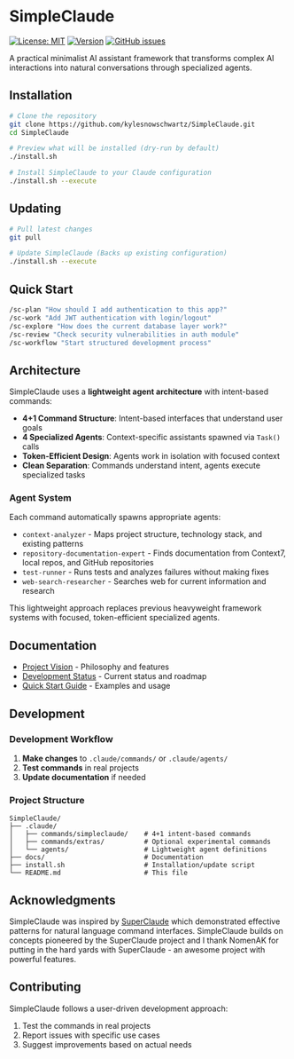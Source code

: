 # SimpleClaude

[![License: MIT](https://img.shields.io/badge/License-MIT-yellow.svg)](https://opensource.org/licenses/MIT) [![Version](https://img.shields.io/badge/version-1.0.0-blue.svg)](https://github.com/kylesnowschwartz/SimpleClaude) [![GitHub issues](https://img.shields.io/github/issues/kylesnowschwartz/SimpleClaude)](https://github.com/kylesnowschwartz/SimpleClaude/issues)

A practical minimalist AI assistant framework that transforms complex AI interactions into natural conversations through specialized agents.

## Installation

```bash
# Clone the repository
git clone https://github.com/kylesnowschwartz/SimpleClaude.git
cd SimpleClaude

# Preview what will be installed (dry-run by default)
./install.sh

# Install SimpleClaude to your Claude configuration
./install.sh --execute
```

## Updating

```bash
# Pull latest changes
git pull

# Update SimpleClaude (Backs up existing configuration)
./install.sh --execute
```

## Quick Start

```bash
/sc-plan "How should I add authentication to this app?"
/sc-work "Add JWT authentication with login/logout"
/sc-explore "How does the current database layer work?"
/sc-review "Check security vulnerabilities in auth module"
/sc-workflow "Start structured development process"
```

## Architecture

SimpleClaude uses a **lightweight agent architecture** with intent-based commands:

- **4+1 Command Structure**: Intent-based interfaces that understand user goals
- **4 Specialized Agents**: Context-specific assistants spawned via `Task()` calls  
- **Token-Efficient Design**: Agents work in isolation with focused context
- **Clean Separation**: Commands understand intent, agents execute specialized tasks

### Agent System

Each command automatically spawns appropriate agents:

- `context-analyzer` - Maps project structure, technology stack, and existing patterns
- `repository-documentation-expert` - Finds documentation from Context7, local repos, and GitHub repositories
- `test-runner` - Runs tests and analyzes failures without making fixes
- `web-search-researcher` - Searches web for current information and research

This lightweight approach replaces previous heavyweight framework systems with focused, token-efficient specialized agents.

## Documentation

- [Project Vision](docs/VISION.md) - Philosophy and features
- [Development Status](docs/PHASES.md) - Current status and roadmap
- [Quick Start Guide](docs/README.md) - Examples and usage

## Development

### Development Workflow

1. **Make changes** to `.claude/commands/` or `.claude/agents/`
2. **Test commands** in real projects
3. **Update documentation** if needed

### Project Structure

```
SimpleClaude/
├── .claude/
│   ├── commands/simpleclaude/    # 4+1 intent-based commands
│   ├── commands/extras/          # Optional experimental commands  
│   └── agents/                   # Lightweight agent definitions
├── docs/                         # Documentation
├── install.sh                    # Installation/update script
└── README.md                     # This file
```

## Acknowledgments

SimpleClaude was inspired by [SuperClaude](https://github.com/NomenAK/SuperClaude) which demonstrated effective patterns for natural language command interfaces. SimpleClaude builds on concepts pioneered by the SuperClaude project and I thank NomenAK for putting in the hard yards with SuperClaude - an awesome project with powerful features.

## Contributing

SimpleClaude follows a user-driven development approach:

1. Test the commands in real projects
2. Report issues with specific use cases
3. Suggest improvements based on actual needs
